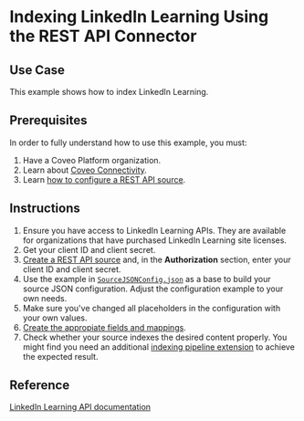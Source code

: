 # Indexing LinkedIn Learning Using the REST API Connector

## Use Case
This example shows how to index LinkedIn Learning.

## Prerequisites
In order to fully understand how to use this example, you must:
1. Have a Coveo Platform organization.
2. Learn about [Coveo Connectivity](https://docs.coveo.com/en/1702/).
3. Learn [how to configure a REST API source](https://docs.coveo.com/en/1896/).

## Instructions
1. Ensure you have access to LinkedIn Learning APIs. They are available for organizations that have purchased LinkedIn Learning site licenses.
2. Get your client ID and client secret.
3. [Create a REST API source](https://docs.coveo.com/en/1896/) and, in the **Authorization** section, enter your client ID and client secret.
4. Use the example in [`SourceJSONConfig.json`](https://github.com/coveooss/connectivity-library/blob/master/LinkedIn%20Learning/SourceJSONConfig.json) as a base to build your source JSON configuration. Adjust the configuration example to your own needs.
5. Make sure you've changed all placeholders in the configuration with your own values.
6. [Create the appropiate fields and mappings](https://docs.coveo.com/en/1896/#completion).
7. Check whether your source indexes the desired content properly. You might find you need an additional [indexing pipeline extension](https://docs.coveo.com/en/1645/) to achieve the expected result.

## Reference
[LinkedIn Learning API documentation](https://docs.microsoft.com/en-us/linkedin/learning/overview/)
